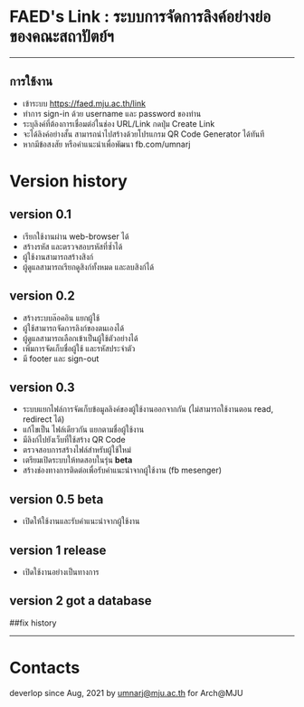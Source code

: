 # FAED's Link : ระบบการจัดการลิงค์อย่างย่อ ของคณะสถาปัตย์ฯ
---
##  การใช้งาน
- เข้าระบบ https://faed.mju.ac.th/link
- ทำการ sign-in ด้วย username และ password ของท่าน
- ระบุลิงค์ที่ต้องการเชื่อมต่อ่ในช่อง URL/Link กดปุ่ม Create Link
- จะได้ลิงค์อย่างสั้น สามารถนำไปสร้างด้วยโปรแกรม QR Code Generator ได้ทันที
- หากมีข้อสงสัย หรือคำแนะนำเพื่อพัฒนา fb.com/umnarj


# Version history

## version 0.1
- เรียกใช้งานผ่าน web-browser ได้
- สร้างรหัส และตรวจสอบรหัสที่ซ้ำได้
- ผู้ใช้งานสามารถสร้างสิงก์
- ผู้ดูแลสามารถเรียกดูสิงก์ทั้งหมด และลบสิงก์ได้

## version 0.2
- สร้างระบบล๊อคอิน แยกผู้ใช้
- ผู้ใช้สามารถจัดการลิงก์ของตนเองได้
- ผู้ดูแลสามารถเลือกเข้าเป็นผู้ใช้ตัวอย่างได้ 
- เพิ่มการจัดเก็บชื่อผู้ใช้ และรหัสประจำตัว
- มี footer และ sign-out

## version 0.3
- ระบบแยกไฟล์การจัดเก็บข้อมูลลิงค์ของผู้ใช้งานออกจากกัน (ไม่สามารถใช้งานตอน read, redirect ได้)
- แก้ไขเป็น ไฟล์เดียวกัน แยกตามชื่อผู้ใช้งาน
- มีลิงก์ไปยังเว็บที่ใช้สร้าง QR Code
- ตรวจสอบการสร้างไฟล์สำหรับผู้ใช้ใหม่
- เตรียมเปิดระบบให้ทดสอบในรุ่น **beta**
- สร้างช่องทางการติดต่อเพื่อรับคำแนะนำจากผู้ใช้งาน (fb mesenger)

## version 0.5 beta
- เปิดให้ใช้งานและรับคำแนะนำจากผู้ใช้งาน

## version 1 release
- เปิดใช้งานอย่างเป็นทางการ

## version 2 got a database

##fix history


---

# Contacts

deverlop since Aug, 2021 by umnarj@mju.ac.th for Arch@MJU
